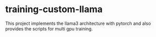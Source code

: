 # training-custom-llama

This project implements the llama3 architecture with pytorch and also provides the scripts for multi gpu training.
